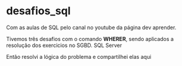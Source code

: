 # desafios_sql

 Com as aulas de SQL pelo canal no youtube da página dev aprender.
 
 Tivemos três desafios com o comando **WHERER**, sendo aplicados a resolução dos exercicios no SGBD. SQL Server
 
 Então resolvi a lógica do problema e compartilhei elas aqui
